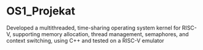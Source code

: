 # OS1_Projekat

Developed a multithreaded, time-sharing operating system kernel for RISC-V, supporting memory allocation, thread management, semaphores, and context switching,
using C++ and tested on a RISC-V emulator
